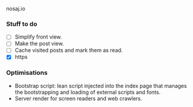 nosaj.io

### Stuff to do
- [ ] Simplify front view.
- [ ] Make the post view.
- [ ] Cache visited posts and mark them as read.
- [X] https

### Optimisations
- Bootstrap script: lean script injected into the index page that manages the bootstrapping and loading of external scripts and fonts.
- Server render for screen readers and web crawlers.
